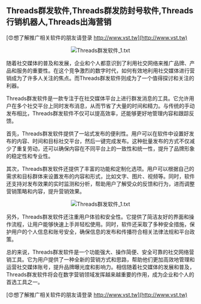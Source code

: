 ## **Threads群发软件,Threads群发防封号软件,Threads行销机器人,Threads出海营销**

[😍想了解推广相关软件的朋友请登录 http://www.vst.tw](http://www.vst.tw)

 <center><img src="https://vst.tw/MP4/tuiguang/png/0.png" alt="Threads群发软件_1.txt"></center>

随着社交媒体的普及和发展，企业和个人都意识到了利用社交网络来推广品牌、产品和服务的重要性。在这个竞争激烈的数字时代，如何有效地利用社交媒体进行营销成为了许多人关注的焦点。而Threads群发软件则成为了一个值得探讨和关注的利器。

Threads群发软件是一款专注于在社交媒体平台上进行群发消息的工具。它允许用户在多个社交平台上同时发布消息，从而节省了大量的时间和精力。与传统的手动发布相比，Threads群发软件不仅可以提高效率，还能够更好地管理内容和跟踪反馈。

首先，Threads群发软件提供了一站式发布的便利性。用户可以在软件中设置好发布的内容、时间和目标社交平台，然后一键完成发布。这种批量发布的方式不仅减少了重复劳动，还可以确保内容在不同平台上的一致性和统一性，提升了品牌形象的稳定性和专业性。

其次，Threads群发软件还提供了丰富的功能和定制化选项。用户可以根据自己的需求和目标群体来设置发布的内容和形式，比如文字、图片、视频等。同时，软件还支持对发布效果的实时监测和分析，帮助用户了解受众的反馈和行为，进而调整营销策略和内容，提升营销效果。

 <center><img src="https://vst.tw/MP4/tuiguang/png/3.png" alt="Threads群发软件_1.txt"></center>

另外，Threads群发软件还注重用户体验和安全性。它提供了简洁友好的界面和操作流程，让用户能够快速上手并轻松使用。同时，软件还采取了多种安全措施，保护用户的个人信息和账号安全，确保信息的发布和传播符合相关法律法规和平台政策。

总的来说，Threads群发软件是一个功能强大、操作简便、安全可靠的社交网络营销工具。它为用户提供了一种全新的营销方式和思路，帮助他们更加高效地管理和运营社交媒体账号，提升品牌曝光度和影响力。相信随着社交媒体的发展和普及，Threads群发软件将会在数字营销领域发挥越来越重要的作用，成为企业和个人的首选工具之一。

[😍想了解推广相关软件的朋友请登录 http://www.vst.tw](http://www.vst.tw)



